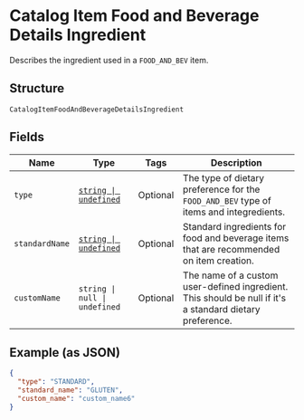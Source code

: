 
# Catalog Item Food and Beverage Details Ingredient

Describes the ingredient used in a `FOOD_AND_BEV` item.

## Structure

`CatalogItemFoodAndBeverageDetailsIngredient`

## Fields

| Name | Type | Tags | Description |
|  --- | --- | --- | --- |
| `type` | [`string \| undefined`](../../doc/models/catalog-item-food-and-beverage-details-dietary-preference-type.md) | Optional | The type of dietary preference for the `FOOD_AND_BEV` type of items and integredients. |
| `standardName` | [`string \| undefined`](../../doc/models/catalog-item-food-and-beverage-details-ingredient-standard-ingredient.md) | Optional | Standard ingredients for food and beverage items that are recommended on item creation. |
| `customName` | `string \| null \| undefined` | Optional | The name of a custom user-defined ingredient. This should be null if it's a standard dietary preference. |

## Example (as JSON)

```json
{
  "type": "STANDARD",
  "standard_name": "GLUTEN",
  "custom_name": "custom_name6"
}
```

